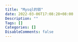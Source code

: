 ```yaml
---
title: "Mysql的锁"
date: 2022-03-06T17:08:28+08:00
Description: ""
Tags: []
Categories: []
DisableComments: false
---
```

